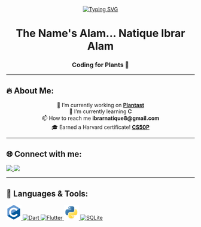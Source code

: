 <p align="center">
  <a href="https://git.io/typing-svg">
    <img src="https://readme-typing-svg.herokuapp.com?font=Cascadia+Code&pause=1000&color=2AF73C&width=500&lines=%2B%2Bx+or+x%2B%2B+%3F;C%2B%2B+or+C+%3D+C+%2B+1+%3F;Bay+Harbor+Coder" alt="Typing SVG" />
  </a>
</p>

<h1 align="center">The Name's Alam... Natique Ibrar Alam</h1>
<h3 align="center">Coding for Plants 🌱</h3>

---

<p align="center">
  <h2>🔥 About Me:</h2>
</p>

<p align="center">
  🔭 I’m currently working on <a href="https://plantastnow.wixsite.com/plantast"><b>Plantast</b></a> <br>
  🌱 I’m currently learning <b>C</b> <br>
  📫 How to reach me <b>ibrarnatique8@gmail.com</b> <br>
  🎓 Earned a Harvard certificate! <a href="https://certificates.cs50.io/ab9fff6f-7b3a-4753-8201-c9a0353d5bcd.pdf?size=letter"><b>CS50P</b></a>
</p>

---

<p align="center">
  <h2>🌐 Connect with me:</h2>
  <a href="https://www.linkedin.com/in/natique-ibrar-alam54a6681b6">
    <img src="https://img.shields.io/badge/LinkedIn-0077B5?style=for-the-badge&logo=linkedin&logoColor=white"/>
  </a>
  <a href="mailto:ibrarnatique8@gmail.com">
    <img src="https://img.shields.io/badge/Email-D14836?style=for-the-badge&logo=gmail&logoColor=white"/>
  </a>
</p>

---

<p align="center">
  <h2>🚀 Languages & Tools:</h2>
  <a href="https://www.cprogramming.com/" target="_blank">
    <img src="https://raw.githubusercontent.com/devicons/devicon/master/icons/c/c-original.svg" alt="C" width="40" height="40"/>
  </a> 
  <a href="https://dart.dev" target="_blank">
    <img src="https://www.vectorlogo.zone/logos/dartlang/dartlang-icon.svg" alt="Dart" width="40" height="40"/>
  </a> 
  <a href="https://flutter.dev" target="_blank">
    <img src="https://www.vectorlogo.zone/logos/flutterio/flutterio-icon.svg" alt="Flutter" width="40" height="40"/>
  </a> 
  <a href="https://www.python.org" target="_blank">
    <img src="https://raw.githubusercontent.com/devicons/devicon/master/icons/python/python-original.svg" alt="Python" width="40" height="40"/>
  </a> 
  <a href="https://www.sqlite.org/" target="_blank">
    <img src="https://www.vectorlogo.zone/logos/sqlite/sqlite-icon.svg" alt="SQLite" width="40" height="40"/>
  </a> 
</p>
